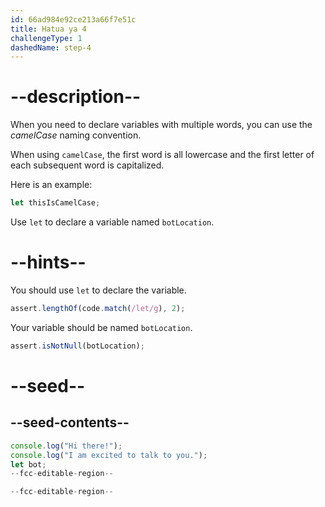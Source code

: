 ```yaml
---
id: 66ad984e92ce213a66f7e51c
title: Hatua ya 4
challengeType: 1
dashedName: step-4
---
```


# --description--

When you need to declare variables with multiple words, you can use the <dfn>camelCase</dfn> naming convention.

When using `camelCase`, the first word is all lowercase and the first letter of each subsequent word is capitalized.

Here is an example:

```js
let thisIsCamelCase;
```

Use `let` to declare a variable named `botLocation`.

# --hints--

You should use `let` to declare the variable.

```js
assert.lengthOf(code.match(/let/g), 2);
```

Your variable should be named `botLocation`.

```js
assert.isNotNull(botLocation);
```

# --seed--

## --seed-contents--

```js
console.log("Hi there!");
console.log("I am excited to talk to you.");
let bot;
--fcc-editable-region--

--fcc-editable-region--
```
